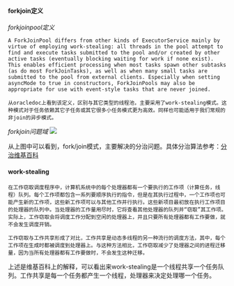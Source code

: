 #### forkjoin定义
_forkjoinpool定义_
```
A ForkJoinPool differs from other kinds of ExecutorService mainly by virtue of employing work-stealing: all threads in the pool attempt to find and execute tasks submitted to the pool and/or created by other active tasks (eventually blocking waiting for work if none exist). This enables efficient processing when most tasks spawn other subtasks (as do most ForkJoinTasks), as well as when many small tasks are submitted to the pool from external clients. Especially when setting asyncMode to true in constructors, ForkJoinPools may also be appropriate for use with event-style tasks that are never joined.

从oracledoc上看到该定义，区别与其它类型的线程池，主要采用了work-stealing模式。这种模式对于任务依赖其它子任务或其它很多小任务模式更为高效。同样也可能适用于我们常规的非join的异步模式。
```

_forkjoin问题域_
![](../picture/forkjoin.png)

从上图中可以看到，fork/join模式，主要解决的分治问题。具体分治算法参考：[分治维基百科](https://zh.wikipedia.org/wiki/%E5%88%86%E6%B2%BB%E6%B3%95)

#### work-stealing
```
在工作窃取调度程序中，计算机系统中的每个处理器都有一个要执行的工作项（计算任务，线程）队列。每个工作项都包含一系列要顺序执行的指令，但是在其执行过程中，一个工作项也可能产生新的工作项，这些新工作项可以与其他工作并行执行。这些新项目最初放在执行工作项目的处理器的队列中。当处理器的工作量用尽时，它将查看其他处理器的队列并“窃取”其工作项。实际上，工作窃取会将调度工作分配到空闲的处理器上，并且只要所有处理器都有工作要做，就不会发生调度开销。

工作窃取与工作共享形成了对比，工作共享是动态多线程的另一种流行的调度方法，其中，每个工作项在生成时都被调度到处理器上。与这种方法相比，工作窃取减少了处理器之间的进程迁移量，因为当所有处理器都有工作要做时，不会发生这种迁移。
```
上述是维基百科上的解释，可以看出来work-stealing是一个线程共享一个任务队列。工作共享是每一个任务都产生一个线程，处理器来决定处理哪一个任务。